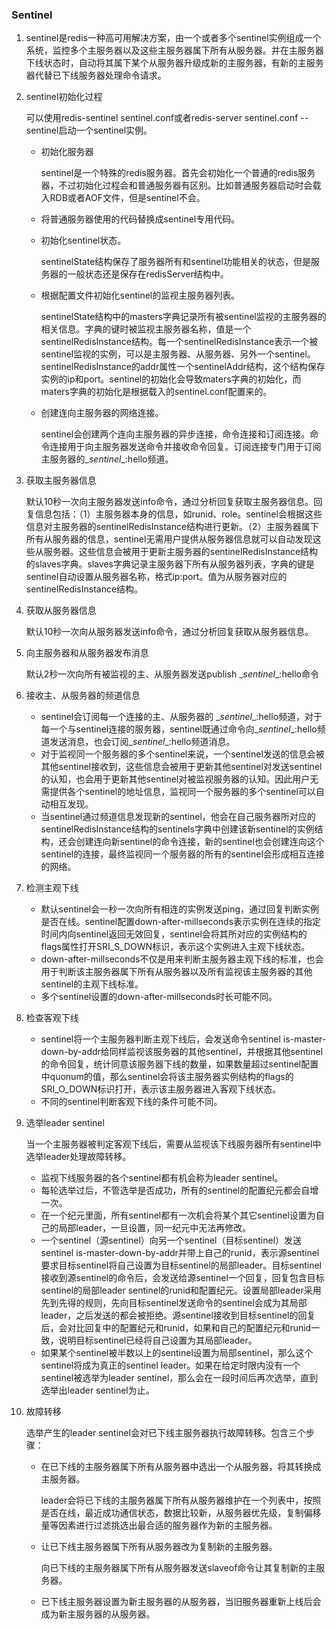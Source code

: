 ### Sentinel

1. sentinel是redis一种高可用解决方案，由一个或者多个sentinel实例组成一个系统，监控多个主服务器以及这些主服务器属下所有从服务器。并在主服务器下线状态时，自动将其属下某个从服务器升级成新的主服务器，有新的主服务器代替已下线服务器处理命令请求。

2. sentinel初始化过程
   
   可以使用redis-sentinel sentinel.conf或者redis-server sentinel.conf --sentinel启动一个sentinel实例。
   
   - 初始化服务器
     
     sentinel是一个特殊的redis服务器。首先会初始化一个普通的redis服务器，不过初始化过程会和普通服务器有区别。比如普通服务器启动时会载入RDB或者AOF文件，但是sentinel不会。
   
   - 将普通服务器使用的代码替换成sentinel专用代码。
   
   - 初始化sentinel状态。
     
     sentinelState结构保存了服务器所有和sentinel功能相关的状态，但是服务器的一般状态还是保存在redisServer结构中。
   
   - 根据配置文件初始化sentinel的监视主服务器列表。
     
     sentinelState结构中的masters字典记录所有被sentinel监视的主服务器的相关信息。字典的键时被监视主服务器名称，值是一个sentinelRedisInstance结构。每一个sentinelRedisInstance表示一个被sentinel监视的实例，可以是主服务器、从服务器、另外一个sentinel。sentinelRedisInstance的addr属性一个sentinelAddr结构，这个结构保存实例的ip和port。sentinel的初始化会导致maters字典的初始化，而maters字典的初始化是根据载入的sentinel.conf配置来的。
   
   - 创建连向主服务器的网络连接。
     
     sentinel会创建两个连向主服务器的异步连接，命令连接和订阅连接。命令连接用于向主服务器发送命令并接收命令回复。订阅连接专门用于订阅主服务器的\__sentinel__:hello频道。

3. 获取主服务器信息
   
   默认10秒一次向主服务器发送info命令，通过分析回复获取主服务器信息。回复信息包括：（1）主服务器本身的信息，如runid、role。sentinel会根据这些信息对主服务器的sentinelRedisInstance结构进行更新。（2）主服务器属下所有从服务器的信息，sentinel无需用户提供从服务器信息就可以自动发现这些从服务器。这些信息会被用于更新主服务器的sentinelRedisInstance结构的slaves字典。slaves字典记录主服务器下所有从服务器列表，字典的键是sentinel自动设置从服务器名称，格式ip:port。值为从服务器对应的sentinelRedisInstance结构。

4. 获取从服务器信息
   
   默认10秒一次向从服务器发送info命令，通过分析回复获取从服务器信息。

5. 向主服务器和从服务器发布消息
   
   默认2秒一次向所有被监视的主、从服务器发送publish \__sentinel__:hello命令

6. 接收主、从服务器的频道信息
   
   - sentinel会订阅每一个连接的主、从服务器的 \__sentinel__:hello频道，对于每一个与sentinel连接的服务器，sentinel既通过命令向\__sentinel__:hello频道发送消息，也会订阅\__sentinel__:hello频道消息。
   - 对于监视同一个服务器的多个sentinel来说，一个sentinel发送的信息会被其他sentinel接收到，这些信息会被用于更新其他sentinel对发送sentinel的认知，也会用于更新其他sentinel对被监视服务器的认知。因此用户无需提供各个sentinel的地址信息，监视同一个服务器的多个sentinel可以自动相互发现。
   - 当sentinel通过频道信息发现新的sentinel，他会在自己服务器所对应的sentinelRedisInstance结构的sentinels字典中创建该新sentinel的实例结构，还会创建连向新sentinel的命令连接，新的sentinel也会创建连向这个sentinel的连接，最终监视同一个服务器的所有的sentinel会形成相互连接的网络。

7. 检测主观下线
   
   - 默认sentinel会一秒一次向所有相连的实例发送ping，通过回复判断实例是否在线。sentinel配置down-after-millseconds表示实例在连续的指定时间内向sentinel返回无效回复，sentinel会将其所对应的实例结构的flags属性打开SRI_S_DOWN标识，表示这个实例进入主观下线状态。
   - down-after-millseconds不仅是用来判断主服务器主观下线的标准，也会用于判断该主服务器属下所有从服务器以及所有监视该主服务器的其他sentinel的主观下线标准。
   - 多个sentinel设置的down-after-millseconds时长可能不同。

8. 检查客观下线
   
   - sentinel将一个主服务器判断主观下线后，会发送命令sentinel is-master-down-by-addr给同样监视该服务器的其他sentinel，并根据其他sentinel的命令回复，统计同意该服务器下线的数量，如果数量超过sentinel配置中quonum的值，那么sentinel会将该主服务器实例结构的flags的SRI_O_DOWN标识打开，表示该主服务器进入客观下线状态。
   - 不同的sentinel判断客观下线的条件可能不同。

9. 选举leader sentinel
   
   当一个主服务器被判定客观下线后，需要从监视该下线服务器所有sentinel中选举leader处理故障转移。
   
   - 监视下线服务器的各个sentinel都有机会称为leader sentinel。
   - 每轮选举过后，不管选举是否成功，所有的sentinel的配置纪元都会自增一次。
   - 在一个纪元里面，所有sentinel都有一次机会将某个其它sentinel设置为自己的局部leader，一旦设置，同一纪元中无法再修改。
   - 一个sentinel（源sentinel）向另一个sentinel（目标sentinel）发送sentinel is-master-down-by-addr并带上自己的runid，表示源sentinel要求目标sentinel将自己设置为目标sentinel的局部leader。目标sentinel接收到源sentinel的命令后，会发送给源sentinel一个回复，回复包含目标sentinel的局部leader sentinel的runid和配置纪元。设置局部leader采用先到先得的规则，先向目标sentinel发送命令的sentinel会成为其局部leader，之后发送的都会被拒绝。源sentinel接收到目标sentinel的回复后，会对比回复中的配置纪元和runid，如果和自己的配置纪元和runid一致，说明目标sentinel已经将自己设置为其局部leader。
   - 如果某个sentinel被半数以上的sentinel设置为局部sentinel，那么这个sentinel将成为真正的sentinel leader。如果在给定时限内没有一个sentinel被选举为leader sentinel，那么会在一段时间后再次选举，直到选举出leader sentinel为止。

10. 故障转移
    
    选举产生的leader sentinel会对已下线主服务器执行故障转移。包含三个步骤：
    
    - 在已下线的主服务器属下所有从服务器中选出一个从服务器，将其转换成主服务器。
      
      leader会将已下线的主服务器属下所有从服务器维护在一个列表中，按照是否在线，最近成功通信状态，数据比较新，从服务器优先级，复制偏移量等因素进行过滤挑选出最合适的服务器作为新的主服务器。
    
    - 让已下线主服务器属下所有从服务器改为复制新的主服务器。
      
      向已下线的主服务器属下所有从服务器发送slaveof命令让其复制新的主服务器。
    
    - 已下线主服务器设置为新主服务器的从服务器，当旧服务器重新上线后会成为新主服务器的从服务器。